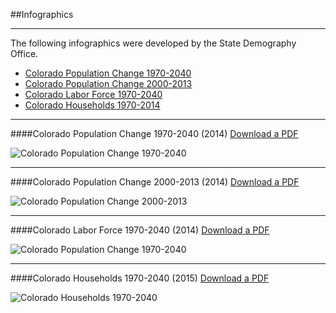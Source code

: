 ##Infographics
- - -
The following infographics were developed by the State Demography Office.
- [Colorado Population Change 1970-2040]()
- [Colorado Population Change 2000-2013]()
- [Colorado Labor Force 1970-2040]()
- [Colorado Households 1970-2014]()
- - -
####Colorado Population Change 1970-2040 (2014)
[Download a PDF](https://drive.google.com/open?id=0B2oqdPZKJqK7eFVnQmJmTUc4czA)

![Colorado Population Change 1970-2040](colorado-population-change-1970-2040.jpeg)
- - -
####Colorado Population Change 2000-2013 (2014)
[Download a PDF](https://drive.google.com/open?id=0B2oqdPZKJqK7aWx5LWJWM2FOQTQ)

![Colorado Population Change 2000-2013](colorado-population-change-2000-2013.jpeg)
- - -
####Colorado Labor Force 1970-2040 (2014)
[Download a PDF](https://drive.google.com/open?id=0B2oqdPZKJqK7WXFSSjViVXdsbkk)

![Colorado Population Change 1970-2040](colorado-labor-force-1970-2040.jpeg)
- - -
####Colorado Households 1970-2040 (2015)
[Download a PDF](https://drive.google.com/open?id=0B2oqdPZKJqK7UThSYUxxeC1UMkk)

![Colorado Households 1970-2040](colorado-households-1970-2040.jpeg)